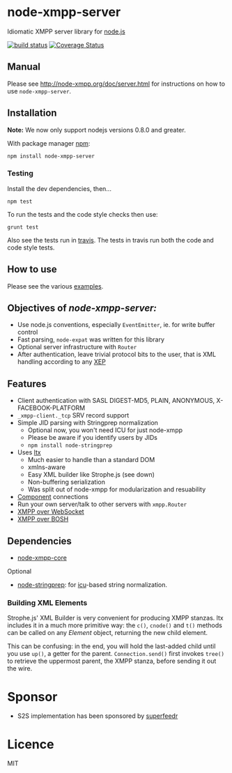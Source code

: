 # node-xmpp-server

Idiomatic XMPP server library for [node.js](http://nodejs.org/)

[![build status](https://secure.travis-ci.org/node-xmpp/node-xmpp-server.svg?branch=master)](http://travis-ci.org/node-xmpp/node-xmpp-server)
[![Coverage Status](https://img.shields.io/coveralls/node-xmpp/node-xmpp-server.svg)](https://coveralls.io/r/node-xmpp/node-xmpp-server)


## Manual

Please see http://node-xmpp.org/doc/server.html for instructions on how to use `node-xmpp-server`.

## Installation

__Note:__ We now only support nodejs versions 0.8.0 and greater.

With package manager [npm](http://npmjs.org/):

    npm install node-xmpp-server

### Testing

Install the dev dependencies, then...

```npm test```

To run the tests and the code style checks then use:

```grunt test```

Also see the tests run in [travis](http://travis-ci.org/node-xmpp/node-xmpp-server). The tests in travis run both the code and code style tests.

## How to use

Please see the various [examples](https://github.com/node-xmpp/node-xmpp-server/tree/master/examples).

## Objectives of *node-xmpp-server:*

* Use node.js conventions, especially `EventEmitter`, ie. for write
  buffer control
* Fast parsing, `node-expat` was written for this library
* Optional server infrastructure with `Router`
* After authentication, leave trivial protocol bits to the user, that
  is XML handling according to any
  [XEP](http://xmpp.org/xmpp-protocols/xmpp-extensions/)


## Features

* Client authentication with SASL DIGEST-MD5, PLAIN, ANONYMOUS, X-FACEBOOK-PLATFORM
* `_xmpp-client._tcp` SRV record support
* Simple JID parsing with Stringprep normalization
  * Optional now, you won't need ICU for just node-xmpp
  * Please be aware if you identify users by JIDs
  * `npm install node-stringprep`
* Uses [ltx](http://github.com/node-xmpp/ltx)
  * Much easier to handle than a standard DOM
  * xmlns-aware
  * Easy XML builder like Strophe.js (see down)
  * Non-buffering serialization
  * Was split out of node-xmpp for modularization and resuability
* [Component](http://xmpp.org/extensions/xep-0114.html) connections
* Run your own server/talk to other servers with `xmpp.Router`
* [XMPP over WebSocket](http://tools.ietf.org/html/rfc7395)
* [XMPP over BOSH](http://xmpp.org/extensions/xep-0206.html)

## Dependencies

* [node-xmpp-core](http://github.com/node-xmpp/node-xmpp-core)

Optional

* [node-stringprep](http://github.com/node-xmpp/node-stringprep): for [icu](http://icu-project.org/)-based string normalization.

### Building XML Elements

Strophe.js' XML Builder is very convenient for producing XMPP
stanzas. ltx includes it in a much more primitive way: the
`c()`, `cnode()` and `t()` methods can be called on any *Element*
object, returning the new child element.

This can be confusing: in the end, you will hold the last-added child
until you use `up()`, a getter for the parent. `Connection.send()`
first invokes `tree()` to retrieve the uppermost parent, the XMPP
stanza, before sending it out the wire.

# Sponsor

 - S2S implementation has been sponsored by [superfeedr](http://superfeedr.com/)

# Licence

MIT
